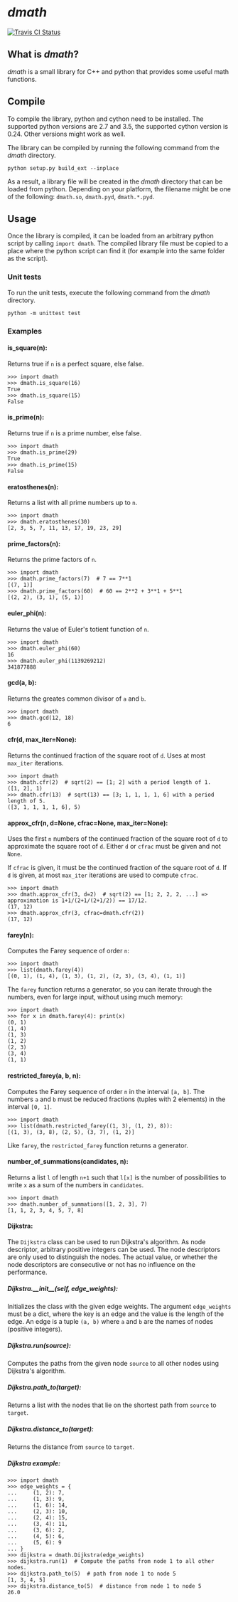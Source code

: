 # *dmath*

[![Travis CI Status](https://travis-ci.org/dagophil/dmath.svg?branch=master)](https://travis-ci.org/dagophil/dmath)

## What is *dmath*?

*dmath* is a small library for C++ and python that provides some useful math functions.

## Compile

To compile the library, python and cython need to be installed. The supported python versions are 2.7 and 3.5, the
supported cython version is 0.24. Other versions might work as well.

The library can be compiled by running the following command from the *dmath* directory.
```
python setup.py build_ext --inplace
```
As a result, a library file will be created in the *dmath* directory that can be loaded from python. Depending on your
platform, the filename might be one of the following: `dmath.so`, `dmath.pyd`, `dmath.*.pyd`.

## Usage

Once the library is compiled, it can be loaded from an arbitrary python script by calling `import dmath`. The compiled
library file must be copied to a place where the python script can find it (for example into the same folder as the
script).

### Unit tests

To run the unit tests, execute the following command from the *dmath* directory.
```
python -m unittest test
```

### Examples

#### is_square(n):
Returns true if `n` is a perfect square, else false.
```
>>> import dmath
>>> dmath.is_square(16)
True
>>> dmath.is_square(15)
False
```

#### is_prime(n):
Returns true if `n` is a prime number, else false.
```
>>> import dmath
>>> dmath.is_prime(29)
True
>>> dmath.is_prime(15)
False
```

#### eratosthenes(n):
Returns a list with all prime numbers up to `n`.
```
>>> import dmath
>>> dmath.eratosthenes(30)
[2, 3, 5, 7, 11, 13, 17, 19, 23, 29]
```

#### prime_factors(n):
Returns the prime factors of `n`.
```
>>> import dmath
>>> dmath.prime_factors(7)  # 7 == 7**1
[(7, 1)]
>>> dmath.prime_factors(60)  # 60 == 2**2 + 3**1 + 5**1
[(2, 2), (3, 1), (5, 1)]
```

#### euler_phi(n):
Returns the value of Euler's totient function of `n`.
```
>>> import dmath
>>> dmath.euler_phi(60)
16
>>> dmath.euler_phi(1139269212)
341877888
```

#### gcd(a, b):
Returns the greates common divisor of `a` and `b`.
```
>>> import dmath
>>> dmath.gcd(12, 18)
6
```

#### cfr(d, max_iter=None):
Returns the continued fraction of the square root of `d`. Uses at most `max_iter` iterations.
```
>>> import dmath
>>> dmath.cfr(2)  # sqrt(2) == [1; 2] with a period length of 1.
([1, 2], 1)
>>> dmath.cfr(13)  # sqrt(13) == [3; 1, 1, 1, 1, 6] with a period length of 5.
([3, 1, 1, 1, 1, 6], 5)
```

#### approx_cfr(n, d=None, cfrac=None, max_iter=None):
Uses the first `n` numbers of the continued fraction of the square root of `d` to approximate the square root of `d`.
Either `d` or `cfrac` must be given and not `None`.

If `cfrac` is given, it must be the continued fraction of the square root of `d`.
If `d` is given, at most `max_iter` iterations are used to compute `cfrac`.
```
>>> import dmath
>>> dmath.approx_cfr(3, d=2)  # sqrt(2) == [1; 2, 2, 2, ...] => approximation is 1+1/(2+1/(2+1/2)) == 17/12.
(17, 12)
>>> dmath.approx_cfr(3, cfrac=dmath.cfr(2))
(17, 12)
```

#### farey(n):
Computes the Farey sequence of order `n`:
```
>>> import dmath
>>> list(dmath.farey(4))
[(0, 1), (1, 4), (1, 3), (1, 2), (2, 3), (3, 4), (1, 1)]
```

The `farey` function returns a generator, so you can iterate through the numbers, even for large input, without using
much memory:
```
>>> import dmath
>>> for x in dmath.farey(4): print(x)
(0, 1)
(1, 4)
(1, 3)
(1, 2)
(2, 3)
(3, 4)
(1, 1)
```

#### restricted_farey(a, b, n):
Computes the Farey sequence of order `n` in the interval `[a, b]`. The numbers `a` and `b` must be reduced fractions
(tuples with 2 elements) in the interval `[0, 1]`.
```
>>> import dmath
>>> list(dmath.restricted_farey((1, 3), (1, 2), 8)):
[(1, 3), (3, 8), (2, 5), (3, 7), (1, 2)]
```

Like `farey`, the `restricted_farey` function returns a generator.

#### number_of_summations(candidates, n):
Returns a list `l` of length `n+1` such that `l[x]` is the number of possibilities to write `x` as a sum of the numbers
in `candidates`.
```
>>> import dmath
>>> dmath.number_of_summations([1, 2, 3], 7)
[1, 1, 2, 3, 4, 5, 7, 8]
```

#### Dijkstra:
The `Dijkstra` class can be used to run Dijkstra's algorithm. As node descriptor, arbitrary positive integers can be
used. The node descriptors are only used to distinguish the nodes. The actual value, or whether the node descriptors are
consecutive or not has no influence on the performance.

##### Dijkstra.\_\_init\_\_(self, edge_weights):
Initializes the class with the given edge weights. The argument `edge_weights` must be a dict, where the key is an edge
and the value is the length of the edge. An edge is a tuple `(a, b)` where `a` and `b` are the names of nodes
(positive integers).

##### Dijkstra.run(source):
Computes the paths from the given node `source` to all other nodes using Dijkstra's algorithm.

##### Dijkstra.path_to(target):
Returns a list with the nodes that lie on the shortest path from `source` to `target`.


##### Dijkstra.distance_to(target):
Returns the distance from `source` to `target`.

##### Dijkstra example:
```
>>> import dmath
>>> edge_weights = {
...     (1, 2): 7,
...     (1, 3): 9,
...     (1, 6): 14,
...     (2, 3): 10,
...     (2, 4): 15,
...     (3, 4): 11,
...     (3, 6): 2,
...     (4, 5): 6,
...     (5, 6): 9
... }
>>> dijkstra = dmath.Dijkstra(edge_weights)
>>> dijkstra.run(1)  # Compute the paths from node 1 to all other nodes.
>>> dijkstra.path_to(5)  # path from node 1 to node 5
[1, 3, 4, 5]
>>> dijkstra.distance_to(5)  # distance from node 1 to node 5
26.0
```
